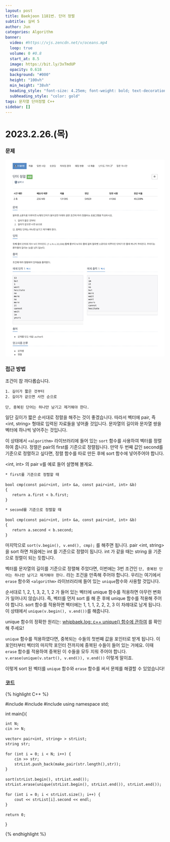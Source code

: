 ```yaml
---
layout: post
title: Baekjoon 1181번. 단어 정렬
subtitle: 실버 5
author: Jun
categories: Algorithm
banner:
  video: #https://vjs.zencdn.net/v/oceans.mp4
  loop: true
  volume: 0 #0.8
  start_at: 8.5
  image: https://bit.ly/3xTmdUP
  opacity: 0.618
  background: "#000"
  height: "100vh"
  min_height: "38vh"
  heading_style: "font-size: 4.25em; font-weight: bold; text-decoration: underline"
  subheading_style: "color: gold"
tags: 문자열 단어정렬 C++
sidebar: []
---
```


# 2023.2.26.(목)

### 문제

![problem](/assets/images/banners/2023-02-26/problem.png)




### 접근 방법


조건이 참 까다롭습니다.

```
1. 길이가 짧은 것부터
2. 길이가 같으면 사전 순으로

단, 중복된 단어는 하나만 남기고 제거해야 한다.
```

일단 길이가 짧은 순서대로 정렬을 해주는 것이 좋겠습니다. 따라서 벡터에 pair, 즉 <int, string> 형태로 입력된 자료들을 넣어줄 것입니다. 
문자열의 길이와 문자열 쌍을 벡터에 하나씩 넣어주는 것입니다. 

이 상태에서 `<algorithm>` 라이브러리에 들어 있는 `sort` 함수를 사용하여 벡터를 정렬하여 줍니다. 정렬은 pair의 first를 기준으로 정렬됩니다. 
만약 두 번째 값인 second를 기준으로 정렬하고 싶다면, 정렬 함수를 따로 만든 후에 sort 함수에 넣어주어야 합니다. 

<int, int> 의 pair v를 예로 들어 설명해 볼게요. 


```
* first를 기준으로 정렬할 때

bool cmp(const pair<int, int> &a, const pair<int, int> &b)
{
   return a.first < b.first; 
}
```

```
* second를 기준으로 정렬할 때

bool cmp(const pair<int, int> &a, const pair<int, int> &b)
{
   return a.second < b.second;
}
```


마지막으로 `sort(v.begin(), v.end(), cmp);` 를 해주면 됩니다. 
pair <int, string> 을 sort 하면 처음에는 int 를 기준으로 정렬이 됩니다. int 가 같을 때는 string 을 기준으로 정렬이 되는 듯합니다. 


벡터를 문자열의 길이를 기준으로 정렬해 주었다면, 이번에는 3번 조건인 `단, 중복된 단어는 하나만 남기고 제거해야 한다.` 라는 조건을 만족해 주어야 합니다. 
우리는 여기에서 `erase` 함수와 `<algorithm>` 라이브러리에 들어 있는 `unique`함수와 사용할 것입니다. 

순서대로 1, 2, 1, 3, 2, 1, 2 가 들어 있는 벡터에 unique 함수를 적용하면 아무런 변화가 일어나지 않습니다. 
즉, 벡터를 먼저 sort 를 해 준 후에 unique 함수를 적용해 주어야 합니다. 
sort 함수를 적용하면 벡터에는 1, 1, 1, 2, 2, 2, 3 이 차례대로 남게 됩니다. 
이 상태에서 `unique(v.begin(), v.end())`를 해줍니다. 

unique 함수의 정확한 원리는: [whipbaek.log: c++ unique() 함수에 관하여][unique블로그] 를 확인해 주세요!

[unique블로그]: https://velog.io/@whipbaek/c-unique-함수에-관하여


`unique` 함수를 적용하였다면, 중복되는 수들의 첫번째 값을 포인터로 받게 됩니다. 이 포인터부터 벡터의 마지막 포인터 전까지에 중복된 수들이 들어 있는 거에요. 
이때 `erase` 함수를 적용하여 중복된 이 수들을 모두 지워 주어야 합니다. 
`v.erase(unique(v.start(), v.end()), v.end())` 이렇게 말이죠. 


이렇게 sort 된 벡터를 `unique` 함수와 `erase` 함수를 써서 문제를 해결할 수 있었습니다!




### 코드


{% highlight C++ %}

#include <iostream>
#include <algorithm>
#include <vector>
using namespace std;

int main(){

	int N; 
	cin >> N; 

	vector< pair<int, string> > strList; 
	string str; 

	for (int i = 0; i < N; i++) {
		cin >> str; 
		strList.push_back(make_pair(str.length(),str)); 
	}

	sort(strList.begin(), strList.end());
	strList.erase(unique(strList.begin(), strList.end()), strList.end()); 

	for (int i = 0; i < strList.size(); i++) {
		cout << strList[i].second << endl; 
	}

	return 0;
}

{% endhighlight %}